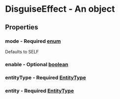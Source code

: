 

# DisguiseEffect - An object



## Properties



### mode - Required [enum](enum)



Defaults to SELF



### enable - Optional [boolean](boolean)



### entityType - Required [EntityType](EntityType)



### entity - Required [EntityType](EntityType)

